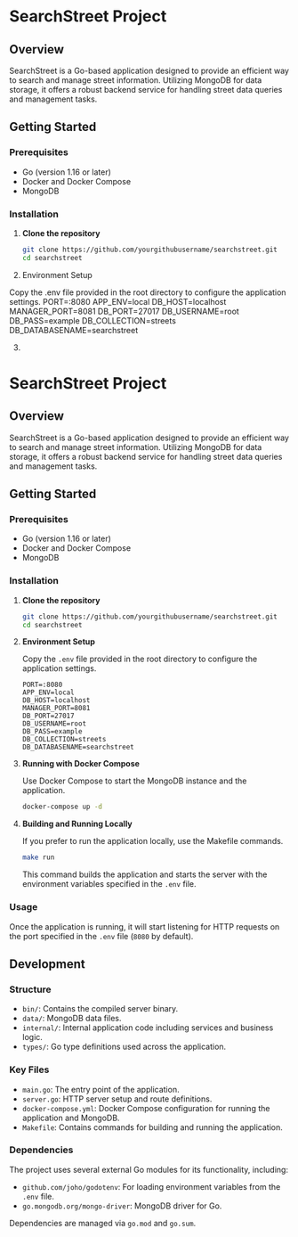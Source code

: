 # SearchStreet Project

## Overview

SearchStreet is a Go-based application designed to provide an efficient way to search and manage street information. Utilizing MongoDB for data storage, it offers a robust backend service for handling street data queries and management tasks.

## Getting Started

### Prerequisites

- Go (version 1.16 or later)
- Docker and Docker Compose
- MongoDB

### Installation

1. **Clone the repository**

   ```sh
   git clone https://github.com/yourgithubusername/searchstreet.git
   cd searchstreet

2. Environment Setup

Copy the .env file provided in the root directory to configure the application settings.
PORT=:8080
APP_ENV=local
DB_HOST=localhost
MANAGER_PORT=8081
DB_PORT=27017
DB_USERNAME=root
DB_PASS=example
DB_COLLECTION=streets
DB_DATABASENAME=searchstreet

3. ```markdown
# SearchStreet Project

## Overview

SearchStreet is a Go-based application designed to provide an efficient way to search and manage street information. Utilizing MongoDB for data storage, it offers a robust backend service for handling street data queries and management tasks.

## Getting Started

### Prerequisites

- Go (version 1.16 or later)
- Docker and Docker Compose
- MongoDB

### Installation

1. **Clone the repository**

   ```sh
   git clone https://github.com/yourgithubusername/searchstreet.git
   cd searchstreet
   ```

2. **Environment Setup**

   Copy the `.env` file provided in the root directory to configure the application settings.

   ```properties
   PORT=:8080
   APP_ENV=local
   DB_HOST=localhost
   MANAGER_PORT=8081
   DB_PORT=27017
   DB_USERNAME=root
   DB_PASS=example
   DB_COLLECTION=streets
   DB_DATABASENAME=searchstreet
   ```

3. **Running with Docker Compose**

   Use Docker Compose to start the MongoDB instance and the application.

   ```sh
   docker-compose up -d
   ```

4. **Building and Running Locally**

   If you prefer to run the application locally, use the Makefile commands.

   ```sh
   make run
   ```

   This command builds the application and starts the server with the environment variables specified in the `.env` file.

### Usage

Once the application is running, it will start listening for HTTP requests on the port specified in the `.env` file (`8080` by default).

## Development

### Structure

- `bin/`: Contains the compiled server binary.
- `data/`: MongoDB data files.
- `internal/`: Internal application code including services and business logic.
- `types/`: Go type definitions used across the application.

### Key Files

- `main.go`: The entry point of the application.
- `server.go`: HTTP server setup and route definitions.
- `docker-compose.yml`: Docker Compose configuration for running the application and MongoDB.
- `Makefile`: Contains commands for building and running the application.

### Dependencies

The project uses several external Go modules for its functionality, including:

- `github.com/joho/godotenv`: For loading environment variables from the `.env` file.
- `go.mongodb.org/mongo-driver`: MongoDB driver for Go.

Dependencies are managed via `go.mod` and `go.sum`.

